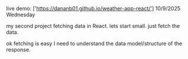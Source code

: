 live demo: ['https://dananb01.github.io/weather-app-react/']
10/9/2025 Wednesday

my second project fetching data in React.
lets start small. just fetch the data.

ok fetching is easy I need to understand the data model/structure of the response.
